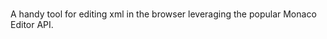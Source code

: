 ### <xml-edit />

A handy tool for editing xml in the browser leveraging the popular Monaco Editor API.